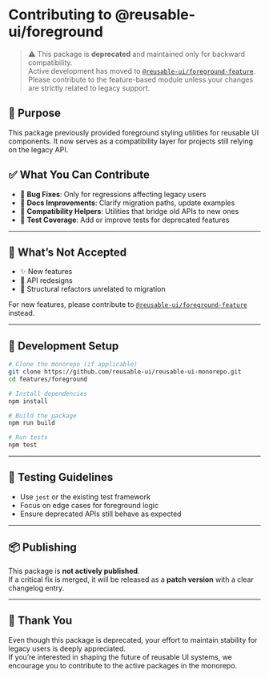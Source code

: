 # Contributing to @reusable-ui/foreground

> ⚠️ This package is **deprecated** and maintained only for backward compatibility.  
> Active development has moved to [`@reusable-ui/foreground-feature`](https://www.npmjs.com/package/@reusable-ui/foreground-feature).  
> Please contribute to the feature-based module unless your changes are strictly related to legacy support.

## 🧭 Purpose

This package previously provided foreground styling utilities for reusable UI components. It now serves as a compatibility layer for projects still relying on the legacy API.

## ✅ What You Can Contribute

- 🧹 **Bug Fixes**: Only for regressions affecting legacy users
- 📖 **Docs Improvements**: Clarify migration paths, update examples
- 🧩 **Compatibility Helpers**: Utilities that bridge old APIs to new ones
- 🧪 **Test Coverage**: Add or improve tests for deprecated features

---

## 🚫 What’s Not Accepted

- ✨ New features
- 🔄 API redesigns
- 🧱 Structural refactors unrelated to migration

For new features, please contribute to [`@reusable-ui/foreground-feature`](https://www.npmjs.com/package/@reusable-ui/foreground-feature) instead.

---

## 🧰 Development Setup

```bash
# Clone the monorepo (if applicable)
git clone https://github.com/reusable-ui/reusable-ui-monorepo.git
cd features/foreground

# Install dependencies
npm install

# Build the package
npm run build

# Run tests
npm test
```

---

## 🧪 Testing Guidelines

- Use `jest` or the existing test framework
- Focus on edge cases for foreground logic
- Ensure deprecated APIs still behave as expected

---

## 📦 Publishing

This package is **not actively published**.  
If a critical fix is merged, it will be released as a **patch version** with a clear changelog entry.

---

## 🙏 Thank You

Even though this package is deprecated, your effort to maintain stability for legacy users is deeply appreciated.  
If you’re interested in shaping the future of reusable UI systems, we encourage you to contribute to the active packages in the monorepo.
